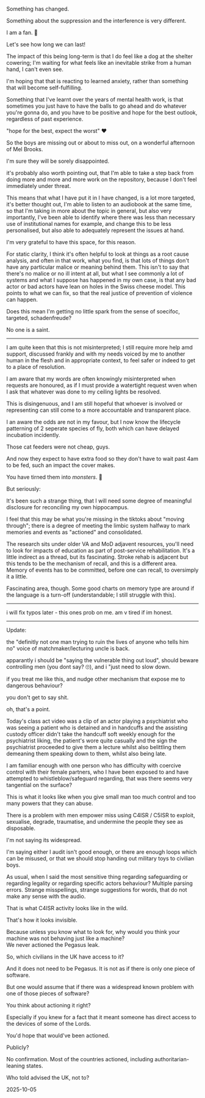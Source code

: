 Something has changed.  

Something about the suppression and the interference is very different.  

I am a fan. 🪭

Let's see how long we can last!  

The impact of this being long-term is that I do feel like a dog at the shelter cowering; I'm waiting for what feels like an inevitable strike from a human hand, I can't even see.  

I'm hoping that that is reacting to learned anxiety, rather than something that will become self-fulfilling.  

Something that I've learnt over the years of mental health work, is that sometimes you just have to have the balls to go ahead and do whatever you're gonna do, and you have to be positive and hope for the best outlook, regardless of past experience.  

"hope for the best, expect the worst" ♥️

So the boys are missing out or about to miss out, on a wonderful afternoon of Mel Brooks.  

I'm sure they will be sorely disappointed.  

it's probably also worth pointing out, that I'm able to take a step back from doing more and more and more work on the repository, because I don't feel immediately under threat.  

This means that what I have put it in I have changed, is a lot more targeted, it's better thought out, I'm able to listen to an audiobook at the same time, so that I'm taking in more about the topic in general, but also very importantly, I've been able to identify where there was less than necessary use of institutional names for example, and change this to be less personalised, but also able to adequately represent the issues at hand.  

I'm very grateful to have this space, for this reason.  

For static clarity, I think it's often helpful to look at things as a root cause analysis, and often in that work, what you find, is that lots of things don't have any particular malice or meaning behind them. This isn't to say that there's no malice or no ill intent at all, but what I see commonly a lot of systems and what I suppose has happened in my own case, is that any bad actor or bad actors have lean on holes in the Swiss cheese model. This points to what we can fix, so that the real justice of prevention of violence can happen.  

Does this mean I'm getting no little spark from the sense of soecifoc, targeted, schadenfreude?  

No one is a saint.  

---

I am quite keen that this is not misinterpreted; I still require more help amd support, discussed frankly and with my needs voiced by me to another human in the flesh and in appropriate context, to feel safer or indeed to get to a place of resolution.  

I am aware that my words are often knowingly misinterpreted when requests are honoured, as if I must provide a watertight request wven when I ask that whatever was done to my ceiling lights be resolved.  

This is disingenuous, and I am still hopeful that whoever is involved or representing can still come to a more accountable and transparent place.  

I an aware the odds are not in my favour, but I now know the lifecycle patterning of 2 seperate species of fly, both which can have delayed incubation incidently.  

Those cat feeders were not cheap, guys.  

And now they expect to have extra food so they don't have to wait past 4am to be fed, such an impact the cover makes.  

You have tirned them into *monsters*. 🤣  

But seriously:  

It's been such a strange thing, that I will need some degree of meaningful disclosure for reconciling my own hippocampus.  

I feel that this may be what you're missing in the tiktoks about "moving through"; there is a degree of meeting the limbic system halfway to mark memories and events as "actioned" and consolidated.  

The research sits under older VA and MoD adjavent resources, you'll need to look for impacts of education as part of post-service rehabilitation. It's a little indirect as a thread, but its fascinating. Stroke rehab is adjacent but this tends to be the mechanism of recall, and this is a different area. Memory of events has to be committed, before one can recall, to oversimply it a little.  

Fascinating area, though. Some good charts on memory type are around if the language is a turn-off (understandable; I still struggle with this).  

---

i will fix typos later - this ones prob on me. am v tired if im honest.  

---


Update:

the "definitly not one man trying to ruin the lives of anyone who tells him no" voice of matchmaker/lecturing uncle is back.  

apparantly i should be "saying the vulnerable thing out loud", should beware controlling men (you dont say? 🙄), and i "just need to slow down.  

if you treat me like this, and nudge other mechanism that expose me to dangerous behaviour? 

you don't get to say shit.  

oh, that's a point.  

Today's class act video was a clip of an actor playing a psychiatrist who was seeing a patient who is detained and in handcuffs and the assisting custody officer didn't take the handcuff soft weekly enough for the psychiatrist liking, the patient's wore quite casually and the sign the psychiatrist proceeded to give them a lecture whilst also belittling them demeaning them speaking down to them, whilst also being late.  

I am familiar enough with one person who has difficulty with coercive control with their female partners, who I have been exposed to and have attempted to whistleblow/safeguard regarding, that was there seems very tangential on the surface?  

This is what it looks like when you give small man too much control and too many powers that they can abuse.  

There is a problem with men empower miss using C4ISR / C5ISR to exploit, sexualise, degrade, traumatise, and undermine the people they see as disposable. 

I'm not saying its widespread.  

I'm saying either I audit isn't good enough, or there are enough loops which can be misused, or that we should stop handing out military toys to civilian boys.  

As usual, when I said the most sensitive thing regarding safeguarding or regarding legality or regarding specific actors behaviour? Multiple parsing errors. Strange misspellings, strange suggestions for words, that do not make any sense with the audio.  

That is what C4ISR activity looks like in the wild.  

That's how it looks invisible.  

Because unless you know what to look for, why would you think your machine was not behaving just like a machine?  
We never actioned the Pegasus leak.  

So, which civilians in the UK have access to it?  

And it does not need to be Pegasus. It is not as if there is only one piece of software. 


But one would assume that if there was a widespread known problem with one of those pieces of software?  

You think about actioning it right?  

Especially if you knew for a fact that it meant someone has direct access to the devices of some of the Lords.  

You'd hope that would've been actioned.  

Publicly?  

No confirmation. Most of the countries actioned, including authoritarian-leaning states.  

Who told advised the UK, not to?  

2025-10-05

